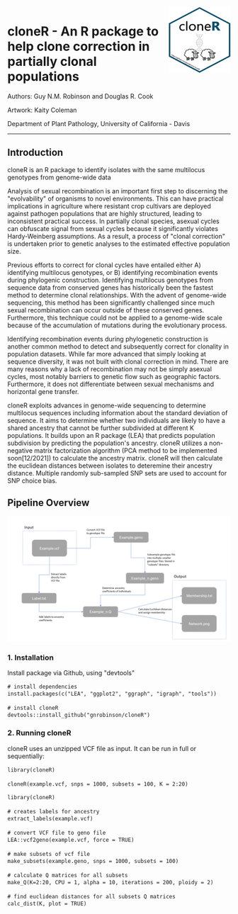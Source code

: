 <img align="right" width="140" height="150" src="https://github.com/gnrobinson/cloneR/blob/main/cloneR.png">

# cloneR - An R package to help clone correction in partially clonal populations
Authors: Guy N.M. Robinson and Douglas R. Cook

Artwork: Kaity Coleman

Department of Plant Pathology, University of California - Davis

---

## Introduction

cloneR is an R package to identify isolates with the same multilocus genotypes from genome-wide data

Analysis of sexual recombination is an important first step to discerning the "evolvability" of organisms to novel environments. This can have practical implications in agriculture where resistant crop cultivars are deployed against pathogen populations that are highly structured, leading to inconsistent practical success. In partially clonal species, asexual cycles can obfuscate signal from sexual cycles because it significantly violates Hardy-Weinberg assumptions. As a result, a process of "clonal correction" is undertaken prior to genetic analyses to the estimated effective population size.

Previous efforts to correct for clonal cycles have entailed either A) identifying multilocus genotypes, or B) identifying recombination events during phylogenic construction. Identifying multilocus genotypes from sequence data from conserved genes has historically been the fastest method to determine clonal relationships. With the advent of genome-wide sequencing, this method has been significantly challenged since much sexual recombination can occur outside of these conserved genes. Furthermore, this technique could not be applied to a genome-wide scale because of the accumulation of mutations during the evolutionary process. 

Identifying recombination events during phylogenetic construction is another common method to detect and subsequently correct for clonality in population datasets. While far more advanced that simply looking at sequence diversity, it was not built with clonal correction in mind. There are many reasons why a lack of recombination may not be simply asexual cycles, most notably barriers to genetic flow such as geographic factors. Furthermore, it does not differentiate between sexual mechanisms and horizontal gene transfer.

cloneR exploits advances in genome-wide sequencing to determine multilocus sequences including information about the standard deviation of sequence. It aims to determine whether two individuals are likely to have a shared ancestry that cannot be further subdivided at different K populations. It builds upon an R package (LEA) that predicts population subdivision by predicting the population's ancestry. cloneR utilizes a non-negative matrix factorization algorithm (PCA method to be implemented soon[12/2021]) to calculate the ancestry matrix. cloneR will then calculate the euclidean distances between isolates to deteremine their ancestry distance. Multiple randomly sub-sampled SNP sets are used to account for SNP choice bias.

## Pipeline Overview

![](/cloneR_pipeline.png)

### 1. Installation
Install package via Github, using "devtools"
```{r}
# install dependencies
install.packages(c("LEA", "ggplot2", "ggraph", "igraph", "tools"))

# install cloneR
devtools::install_github("gnrobinson/cloneR")
```

### 2. Running cloneR
cloneR uses an unzipped VCF file as input. It can be run in full or sequentially:
```{r}
library(cloneR)

cloneR(example.vcf, snps = 1000, subsets = 100, K = 2:20)
```

```{r}
library(cloneR)

# creates labels for ancestry
extract_labels(example.vcf)

# convert VCF file to geno file
LEA::vcf2geno(example.vcf, force = TRUE)

# make subsets of vcf file
make_subsets(example.geno, snps = 1000, subsets = 100)

# calculate Q matrices for all subsets
make_Q(K=2:20, CPU = 1, alpha = 10, iterations = 200, ploidy = 2)

# find euclidean distances for all subsets Q matrices
calc_dist(K, plot = TRUE)
```


